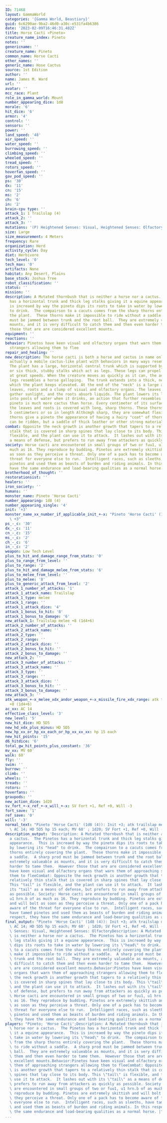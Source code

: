 ```yaml
---
ID: 71468
layout: GammaWorld
categories: '{Gamma World, Beastiary}'
guid: 6c6290ae-9ba2-46d0-a30c-e531fa4b6386
date: '2023-02-09T16:46:31.482Z'
title: Horse Cacti «Pineto»
creature_name_index: Pineto
notes: ''
genericname: ''
creature_name: Pineto
common_name: Horse Cacti
other_names: ''
generic_name: Hose Cactus
source: 1st Edition
author: ''
name: James M. Ward
url: ''
avatar: ''
mcc_race: Plant
role_in_gamma_world: Mount
number_appearing_dice: 1d8
morale: '6'
hit_dice: '6'
armor: '4'
control: ''
sensors: ''
power: ''
land_speed: '48'
air_speed: ''
water_speed: ''
burrowing_speed: ''
climbing_speed: ''
wheeled_speed: ''
tread_speed: ''
rotors_speed: ''
hoverfan_speed: ''
gav_pod_speed: ''
ps: '30'
dx: '11'
cn: '15'
ms: '2'
ch: '6'
in: '2'
brain-cpu type: ''
attack_1: 1 Trailslap (4)
attack_2: ''
attack_3: ''
mutations: '(P) Heightened Senses: Visual, Heightened Senses: Olfactory'
size: Large
size_measurement: 4 Meters
frequency: Rare
organization: Herd
activity_cycle: Day
diet: Herbivore
tech_level: '0'
tech_max: '0'
artifacts: None
habitat: Any Desert, Plains
base_stock: Joshua Tree
robot_classification: ''
status: ''
mission: ''
description: A Mutated thornbush that is neither a horse nor a cactus.  The Pinetos
  has a horizontal trunk and thick leg stalks giving it a equine appearance.  This
  is increaed by way the pineto dips its roots to take in water by lowering its "head"
  to drink.  The compairson to a cacuts comes from the sharp thorns entirely covering
  the plant.  These thorns make it impossible to ride without a saddle.  A sharp prod
  must be jammed between trunk and the root ball.  They are extremely valueable as
  mounts, and it is very difficult to catch them and then even harder to tame them.  However
  those that are are considered excellent mounts.
equipment: ''
reactions: ''
behavior: Pinetos have keen visual and olfactory organs that warn them of approaching
  strangers allowing them to flee
repair_and_healing: ''
new_description: The horse cacti is both a horse and cactus in name only. It is in
  actually a mobile cactus-like plant with behaviors in many ways resembling a horse.
  The plant has a large, horizontal central trunk which is supported by either four
  or six thick, stubby stalks which act as legs. These legs can propel the creature
  at great speeds. When the creature moves as quickly as it can, the action of the
  legs resembles a horse galloping.  The trunk extends into a thick, neck-like growth
  which the plant keeps elevated. At the end of the "neck" is a large assortment of
  leaves, roots and a clump of visual and olfactory organs. The leaves are used to
  gather sunlight, and the roots absorb liquids. The plant lowers its leaves and roots
  into pools of water when it drinks, an action that further resembles horse activity.  The
  pineto is much more cactus than horse. Every centimeter of its surface except for
  the leaves and roots is covered with long, sharp thorns. These thorns are usually
  5 centimeters or so in length Althcmgh sharp, they are somewhat flexible. These
  thorns give a pineto the appearance of having a hairy "coat" of thorns. The pinetos
  can be ridden, but a saddle of thick leather or other strong material is required.
combat: Opposite the neck growth is another growth that tapers to a relatively thin
  stalk that is covered in sharp spines that lay close to its body. This "tail" is
  flexible, and the plant can use it to attack.  It lashes out with its "tail" as
  a means of defense, but prefers to run away from attackers as quickly as possible.
society: Horse cacti are encountered in small groups of two or fuu1, u1 hrn.b of as
  much as 16. They reproduce by budding. Pinetos are extremely skittish and will bolt
  as soon as they perceive a threat. Only one of a pack has to become aware of the
  threat for everyone else to run.  Intelligent races, such as sleeths, have tamed
  pinetos and used them as beasts of burden and riding animals. In this respect, they
  have the same endurance and load-bearing qualities as a normal horse.
brotherhood_of_thought: ''
restorationsist: ''
healers: ''
iron_society: ''
humans: ''
monster_name: Pineto 'Horse Cacti'
number_appearing: 1d8 (4)
number_appearing_single: '4'
init: '+3'
monster_name_xx_number_if_applicable_init_+-x: "Pineto 'Horse Cacti' (1d8 (4)): Init\
  \ +3"
ps_-_c: '30'
dx_-_c: '11'
cn_-_c: '15'
ms_-_c: '2'
ch_-_c: '6'
in_-_c: '2'
weapon: Low Tech Level
plus_to_hit_and_damage_range_from_stats: '0'
plus_to_range_from_level: ''
plus_to_range: '2'
plus_to_hit_and_damage_melee_from_stats: '6'
plus_to_melee_from_level: ''
plus_to_melee: '8'
plus_to_generic_attack_from_level: '2'
attack_1_number_of_attacks: '1'
attack_1_attack_name: Trailslap
attack_1_type: melee
attack_1_range: ''
attack_1_attack_dice: '4'
attack_1_bonus_to_hit: '8'
attack_1_bonus_to_damage: '6'
new_attack_1: Trailslap melee +8 (1d4+6)
attack_2_number_of_attacks: ''
attack_2_attack_name: ''
attack_2_type: ''
attack_2_range: ''
attack_2_attack_dice: ''
attack_2_bonus_to_hit: ''
attack_2_bonus_to_damage: ''
new_attack_2: ''
attack_3_number_of_attacks: ''
attack_3_attack_name: ''
attack_3_type: ''
attack_3_range: ''
attack_3_attack_dice: ''
attack_3_bonus_to_hit: ''
attack_3_bonus_to_damage: ''
new_attack_3: ''
atk_weapon_+-x_melee_xdx_andor_weapon_+-x_missile_fire_xdx_range: atk trailslap melee
  +8 (1d4+6)
ac_xx: AC 14
effective_class_level: '3'
new_level: '5'
new_hit_dice: HD 5D5
new_hd_xdx_plus_minus: HD 5D5
new_hp_xx_or_hp_xx_each_or_hp_xx_xx_xx: hp 15 each
new_hit_points: '15'
d6_hitdice: '6'
total_gw_hit_points_plus_constant: '36'
mv_xx: MV 60'
walk: 60'
fly: ''
swim: ''
burrow: ''
climb: ''
wheels: ''
treads: ''
rotors: ''
hoverfans: ''
gravpods: ''
new_action_dice: 1d20
sv_fort_+-x_ref_+-x_will_+-x: SV Fort +1, Ref +0, Will -3
fort_save: '1'
ref_save: '0'
will: '-3'
normal_text: "Pineto 'Horse Cacti' (1d8 (4)): Init +3; atk trailslap melee +8 (1d4+6);\
  \ AC 14; HD 5D5 hp 15 each; MV 60' ; 1d20; SV Fort +1, Ref +0, Will -3"
description_output: 'Description: A Mutated thornbush that is neither a horse nor
  a cactus.  The Pinetos has a horizontal trunk and thick leg stalks giving it a equine
  appearance.  This is increaed by way the pineto dips its roots to take in water
  by lowering its "head" to drink.  The compairson to a cacuts comes from the sharp
  thorns entirely covering the plant.  These thorns make it impossible to ride without
  a saddle.  A sharp prod must be jammed between trunk and the root ball.  They are
  extremely valueable as mounts, and it is very difficult to catch them and then even
  harder to tame them.  However those that are are considered excellent mounts.Behavior:Pinetos
  have keen visual and olfactory organs that warn them of approaching strangers allowing
  them to fleeCombat: Opposite the neck growth is another growth that tapers to a
  relatively thin stalk that is covered in sharp spines that lay close to its body.
  This "tail" is flexible, and the plant can use it to attack.  It lashes out with
  its "tail" as a means of defense, but prefers to run away from attackers as quickly
  as possible. Society: Horse cacti are encountered in small groups of two or fuu1,
  u1 hrn.b of as much as 16. They reproduce by budding. Pinetos are extremely skittish
  and will bolt as soon as they perceive a threat. Only one of a pack has to become
  aware of the threat for everyone else to run.  Intelligent races, such as sleeths,
  have tamed pinetos and used them as beasts of burden and riding animals. In this
  respect, they have the same endurance and load-bearing qualities as a normal horse.'
final_output: "Pineto 'Horse Cacti' (1d8 (4)): Init +3; atk trailslap melee +8 (1d4+6);\
  \ AC 14; HD 5D5 hp 15 each; MV 60' ; 1d20; SV Fort +1, Ref +0, Will -3(P) Heightened\
  \ Senses: Visual, Heightened Senses: OlfactoryDescription: A Mutated thornbush that\
  \ is neither a horse nor a cactus.  The Pinetos has a horizontal trunk and thick\
  \ leg stalks giving it a equine appearance.  This is increaed by way the pineto\
  \ dips its roots to take in water by lowering its \"head\" to drink.  The compairson\
  \ to a cacuts comes from the sharp thorns entirely covering the plant.  These thorns\
  \ make it impossible to ride without a saddle.  A sharp prod must be jammed between\
  \ trunk and the root ball.  They are extremely valueable as mounts, and it is very\
  \ difficult to catch them and then even harder to tame them.  However those that\
  \ are are considered excellent mounts.Behavior:Pinetos have keen visual and olfactory\
  \ organs that warn them of approaching strangers allowing them to fleeCombat: Opposite\
  \ the neck growth is another growth that tapers to a relatively thin stalk that\
  \ is covered in sharp spines that lay close to its body. This \"tail\" is flexible,\
  \ and the plant can use it to attack.  It lashes out with its \"tail\" as a means\
  \ of defense, but prefers to run away from attackers as quickly as possible. Society:\
  \ Horse cacti are encountered in small groups of two or fuu1, u1 hrn.b of as much\
  \ as 16. They reproduce by budding. Pinetos are extremely skittish and will bolt\
  \ as soon as they perceive a threat. Only one of a pack has to become aware of the\
  \ threat for everyone else to run.  Intelligent races, such as sleeths, have tamed\
  \ pinetos and used them as beasts of burden and riding animals. In this respect,\
  \ they have the same endurance and load-bearing qualities as a normal horse."
players: "Pineto; 'Horse Cacti';Description: A Mutated thornbush that is neither a\
  \ horse nor a cactus.  The Pinetos has a horizontal trunk and thick leg stalks giving\
  \ it a equine appearance.  This is increaed by way the pineto dips its roots to\
  \ take in water by lowering its \"head\" to drink.  The compairson to a cacuts comes\
  \ from the sharp thorns entirely covering the plant.  These thorns make it impossible\
  \ to ride without a saddle.  A sharp prod must be jammed between trunk and the root\
  \ ball.  They are extremely valueable as mounts, and it is very difficult to catch\
  \ them and then even harder to tame them.  However those that are are considered\
  \ excellent mounts.Behavior:Pinetos have keen visual and olfactory organs that warn\
  \ them of approaching strangers allowing them to fleeCombat: Opposite the neck growth\
  \ is another growth that tapers to a relatively thin stalk that is covered in sharp\
  \ spines that lay close to its body. This \"tail\" is flexible, and the plant can\
  \ use it to attack.  It lashes out with its \"tail\" as a means of defense, but\
  \ prefers to run away from attackers as quickly as possible. Society: Horse cacti\
  \ are encountered in small groups of two or fuu1, u1 hrn.b of as much as 16. They\
  \ reproduce by budding. Pinetos are extremely skittish and will bolt as soon as\
  \ they perceive a threat. Only one of a pack has to become aware of the threat for\
  \ everyone else to run.  Intelligent races, such as sleeths, have tamed pinetos\
  \ and used them as beasts of burden and riding animals. In this respect, they have\
  \ the same endurance and load-bearing qualities as a normal horse. |"
...
```

